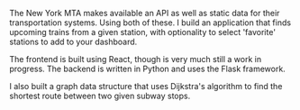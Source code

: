 The New York MTA makes available an API as well as static data for their transportation systems. Using both of these. I build an application that finds upcoming trains from a given station, with optionality to select 'favorite' stations to add to your dashboard.

The frontend is built using React, though is very much still a work in progress. The backend is written in Python and uses the Flask framework. 

I also built a graph data structure that uses Dijkstra's algorithm to find the shortest route between two given subway stops.
